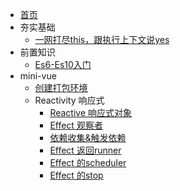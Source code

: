 - [首页](./README.md)
- 夯实基础
  - [一网打尽this，跟执行上下文说yes](./doc/夯实基础/this.md)
- 前置知识
  - [Es6-Es10入门](./doc/Es6-Es10教程.md)
- mini-vue
  - [创建打包环境](./doc/mini-vue/打包环境.md)
  - Reactivity 响应式
    - [Reactive 响应式对象](./doc/mini-vue/响应式对象.md)
    - [Effect 观察者](./doc/mini-vue/观察者.md)
    - [依赖收集&触发依赖](./doc/mini-vue/依赖收集.md)
    - [Effect 返回runner](./doc/mini-vue/返回runner.md)
    - [Effect 的scheduler](./doc/mini-vue/scheduler.md)
    - [Effect 的stop](./doc/mini-vue/stop.md)
